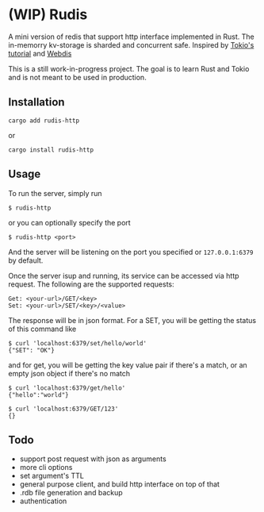 # (WIP) Rudis
A mini version of redis that support http interface implemented in Rust. The in-memorry kv-storage is sharded and concurrent safe. Inspired by [Tokio's tutorial](https://tokio.rs/tokio/tutorial) and [Webdis](https://github.com/nicolasff/webdis)

This is a still work-in-progress project. The goal is to learn Rust and Tokio and is not meant to be used in production.

## Installation
```
cargo add rudis-http
```
or 
```
cargo install rudis-http
```
## Usage
To run the server, simply run
```
$ rudis-http
```
or you can optionally specify the port
```
$ rudis-http <port>
```
And the server will be listening on the port you specified or `127.0.0.1:6379` by default.

Once the server isup and running, its service can be accessed via http request. The following are the supported requests:
```
Get: <your-url>/GET/<key>
Set: <your-url>/SET/<key>/<value>
```
The response will be in json format. For a SET, you will be getting the status of this command like
```
$ curl 'localhost:6379/set/hello/world'
{"SET": "OK"}
```
and for get, you will be getting the key value pair if there's a match, or an empty json object if there's no match
```
$ curl 'localhost:6379/get/hello'     
{"hello":"world"}

$ curl 'localhost:6379/GET/123'
{}
```

## Todo
- support post request with json as arguments
- more cli options
- set argument's TTL
- general purpose client, and build http interface on top of that
- .rdb file generation and backup
- authentication

